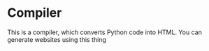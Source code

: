# Compiler
This is a compiler, which converts Python code into HTML. You can generate websites using this thing
